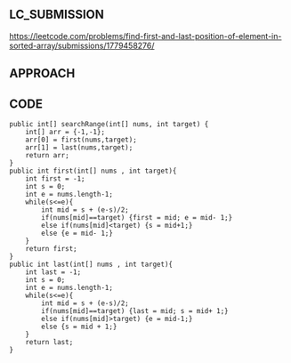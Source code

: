 ## LC_SUBMISSION
https://leetcode.com/problems/find-first-and-last-position-of-element-in-sorted-array/submissions/1779458276/
## APPROACH

## CODE
    public int[] searchRange(int[] nums, int target) {
        int[] arr = {-1,-1};
        arr[0] = first(nums,target);
        arr[1] = last(nums,target);
        return arr;
    }
    public int first(int[] nums , int target){
        int first = -1;
        int s = 0;
        int e = nums.length-1;
        while(s<=e){
            int mid = s + (e-s)/2;
            if(nums[mid]==target) {first = mid; e = mid- 1;}
            else if(nums[mid]<target) {s = mid+1;}
            else {e = mid- 1;}
        }
        return first;
    }
    public int last(int[] nums , int target){
        int last = -1;
        int s = 0;
        int e = nums.length-1;
        while(s<=e){
            int mid = s + (e-s)/2;
            if(nums[mid]==target) {last = mid; s = mid+ 1;}
            else if(nums[mid]>target) {e = mid-1;}
            else {s = mid + 1;}
        }
        return last;
    }

